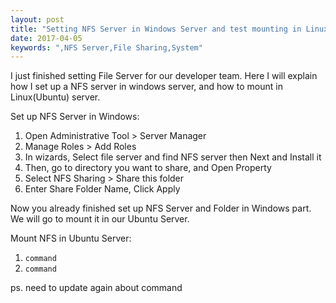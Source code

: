 ```yaml
---
layout: post
title: "Setting NFS Server in Windows Server and test mounting in Linux"
date: 2017-04-05
keywords: ",NFS Server,File Sharing,System"
---
```


I just finished setting File Server for our developer team.
Here I will explain how I set up a NFS server in windows server,
and how to mount in Linux(Ubuntu) server.

Set up NFS Server in Windows:

  1. Open Administrative Tool > Server Manager
  2. Manage Roles > Add Roles
  3. In wizards, Select file server and find NFS server then Next and Install it
  4. Then, go to directory you want to share, and Open Property
  5. Select NFS Sharing > Share this folder
  6. Enter Share Folder Name, Click Apply
  
Now you already finished set up NFS Server and Folder in Windows part.
We will go to mount it in our Ubuntu Server.

Mount NFS in Ubuntu Server:
  
  1. `command`
  2. `command`
  
ps. need to update again about command
